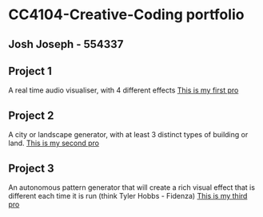 # CC4104-Creative-Coding portfolio
## Josh Joseph - 554337
## Project 1
A real time audio visualiser, with 4 different effects
[This is my first pro](firstproject.md)
## Project 2
A city or landscape generator, with at least 3 distinct types of building or land. 
[This is my second pro](secondproject.md)
## Project 3
An autonomous pattern generator that will create a rich visual effect that is different each time it is run (think Tyler Hobbs - Fidenza)
[This is my third pro](thirdproject.md)
